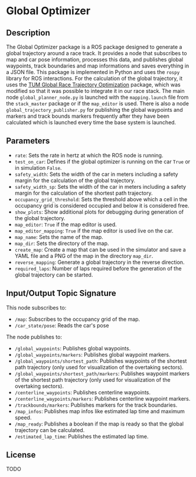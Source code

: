 # Global Optimizer 

## Description
The Global Optimizer package is a ROS package designed to generate a global trajectory around a race track. It provides a node that subscribes to map and car pose information, processes this data, and publishes global waypoints, track boundaries and map informations and saves everything in a JSON file. This package is implemented in Python and uses the `rospy` library for ROS interactions. For the calculation of the global trajectory, it uses the [TUM Global Race Trajectory Optimization](https://github.com/TUMFTM/global_racetrajectory_optimization) package, which was modified so that it was possible to integrate it in our race stack. The main node `global_planner_node.py` is launched with the `mapping.launch` file from the `stack_master` package or if the `map_editor` is used. There is also a node `global_trajectory_publisher.py` for publishing the global waypoints and markers and track bounds markers frequently after they have been calculated which is launched every time the base system is launched.

## Parameters
 - `rate`: Sets the rate in hertz at which the ROS node is running.
 - `test_on_car`: Defines if the global optimizer is running on the car `True` or in simulation `False`.
 - `safety_width`: Sets the width of the car in meters including a safety margin for the calculation of the global trajectory.
 - `safety_width_sp`: Sets the width of the car in meters including a safety margin for the calculation of the shortest path trajectory.
 - `occupancy_grid_threshold`: Sets the threshold above which a cell in the occupancy grid is considered occupied and below it is considered free.
 - `show_plots`: Show additional plots for debugging during generation of the global trajectory.
 - `map_editor`: `True` if the map editor is used.
 - `map_editor_mapping`: `True` if the map editor is used live on the car.
 - `map_name`: Sets the name of the map.
 - `map_dir`: Sets the directory of the map.
 - `create_map`: Create a map that can be used in the simulator and save a YAML file and a PNG of the map in the directory `map_dir`.
 - `reverse_mapping`: Generate a global trajectory in the reverse direction.
 - `required_laps`: Number of laps required before the generation of the global trajectory can be started.

## Input/Output Topic Signature
This node subscribes to:
- `/map`: Subscribes to the occupancy grid of the map.
- `/car_state/pose`: Reads the car's pose
    
The node publishes to:
- `/global_waypoints`: Publishes global waypoints.
- `/global_waypoints/markers`: Publishes global waypoint markers.
- `/global_waypoints/shortest_path`: Publishes waypoints of the shortest path trajectory (only used for visualization of the overtaking sectors).
- `/global_waypoints/shortest_path/markers`: Publishes waypoint markers of the shortest path trajectory (only used for visualization of the overtaking sectors).
- `/centerline_waypoints`: Publishes centerline waypoints.
- `/centerline_waypoints/markers`: Publishes centerline waypoint markers.
- `/trackbounds/markers`: Publishes markers for the track boundaries.
- `/map_infos`: Publishes map infos like estimated lap time and maximum speed.
- `/map_ready`: Publishes a boolean if the map is ready so that the global trajectory can be calculated.
- `/estimated_lap_time`: Publishes the estimated lap time.

## License
TODO

